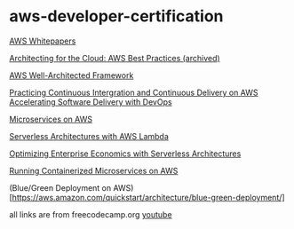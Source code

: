 # aws-developer-certification

[AWS Whitepapers](https://aws.amazon.com/whitepapers)

[Architecting for the Cloud: AWS Best Practices (archived)](https://d1.awsstatic.com/whitepapers/architecture/AWS_Well-Architected_Framework.pdf)

[AWS Well-Architected Framework](https://docs.aws.amazon.com/wellarchitected/latest/framework/welcome.html)

[Practicing Continuous Intergration and Continuous Delivery on AWS Accelerating Software Delivery with DevOps](https://docs.aws.amazon.com/whitepapers/latest/practicing-continuous-integration-continuous-delivery/welcome.html)

[Microservices on AWS](https://docs.aws.amazon.com/pdfs/whitepapers/latest/microservices-on-aws/microservices-on-aws.pdf)

[Serverless Architectures with AWS Lambda](https://docs.aws.amazon.com/pdfs/whitepapers/latest/serverless-architectures-lambda/serverless-architectures-lambda.pdf)

[Optimizing Enterprise Economics with Serverless Architectures](https://docs.aws.amazon.com/pdfs/whitepapers/latest/optimizing-enterprise-economics-with-serverless/optimizing-enterprise-economics-with-serverless.pdf)

[Running Containerized Microservices on AWS](https://docs.aws.amazon.com/whitepapers/latest/running-containerized-microservices/introduction.html)

(Blue/Green Deployment on AWS)[https://aws.amazon.com/quickstart/architecture/blue-green-deployment/]

all links are from freecodecamp.org [youtube](https://www.youtube.com/watch?v=RrKRN9zRBWs)



